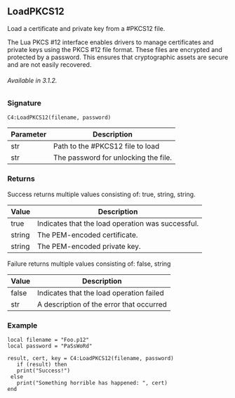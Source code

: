 ## LoadPKCS12

Load a certificate and private key from a #PKCS12 file.

The Lua PKCS #12 interface enables drivers to manage certificates and private keys using the PKCS #12 file format. These files are encrypted and protected by a password. This ensures that cryptographic assets are secure and are not easily recovered.

###### Available in 3.1.2.


### Signature

`C4:LoadPKCS12(filename, password) `


| Parameter | Description | 
| --- | --- |
| str | Path to the #PKCS12 file to load |
| str | The password for unlocking the file. |


### Returns

Success returns multiple values consisting of: true, string, string.

| Value | Description | 
| --- | --- |
| true | Indicates that the load operation was successful. |
| string | The PEM-encoded certificate. |
| string | The PEM-encoded private key. |

Failure returns multiple values consisting of: false, string

|Value | Description |
| --- | --- |
| false | Indicates that the load operation failed |
| str | A description of the error that occurred |


### Example

	local filename = "Foo.p12"
	local password = "PaSsWoRd"
	
	result, cert, key = C4:LoadPKCS12(filename, password)
	   if (result) then
	   print("Success!")
	 else
	   print("Something horrible has happened: ", cert)
	end
